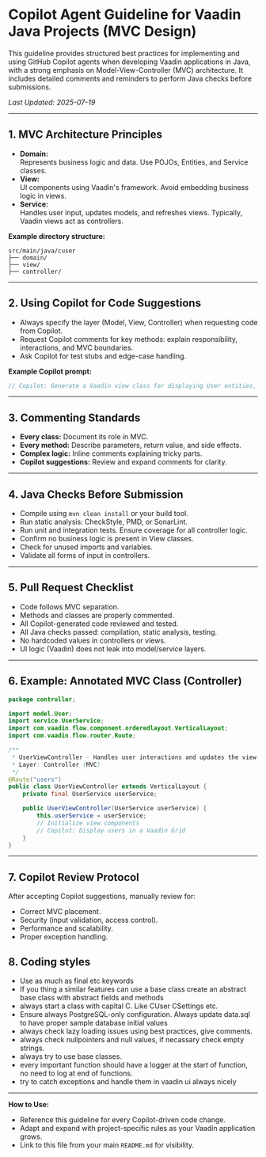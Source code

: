 # Copilot Agent Guideline for Vaadin Java Projects (MVC Design)

This guideline provides structured best practices for implementing and using GitHub Copilot agents when developing Vaadin applications in Java, with a strong emphasis on Model-View-Controller (MVC) architecture. It includes detailed comments and reminders to perform Java checks before submissions.

_Last Updated: 2025-07-19_

---

## 1. MVC Architecture Principles

- **Domain:**  
  Represents business logic and data. Use POJOs, Entities, and Service classes.
- **View:**  
  UI components using Vaadin's framework. Avoid embedding business logic in views.
- **Service:**  
  Handles user input, updates models, and refreshes views. Typically, Vaadin views act as controllers.

**Example directory structure:**
```
src/main/java/cuser
├── domain/
├── view/
├── controller/
```

---

## 2. Using Copilot for Code Suggestions

- Always specify the layer (Model, View, Controller) when requesting code from Copilot.
- Request Copilot comments for key methods: explain responsibility, interactions, and MVC boundaries.
- Ask Copilot for test stubs and edge-case handling.

**Example Copilot prompt:**
```java
// Copilot: Generate a Vaadin view class for displaying User entities, using UserService as the model.
```

---

## 3. Commenting Standards

- **Every class:** Document its role in MVC.
- **Every method:** Describe parameters, return value, and side effects.
- **Complex logic:** Inline comments explaining tricky parts.
- **Copilot suggestions:** Review and expand comments for clarity.

---

## 4. Java Checks Before Submission

- Compile using `mvn clean install` or your build tool.
- Run static analysis: CheckStyle, PMD, or SonarLint.
- Run unit and integration tests. Ensure coverage for all controller logic.
- Confirm no business logic is present in View classes.
- Check for unused imports and variables.
- Validate all forms of input in controllers.

---

## 5. Pull Request Checklist

- Code follows MVC separation.
- Methods and classes are properly commented.
- All Copilot-generated code reviewed and tested.
- All Java checks passed: compilation, static analysis, testing.
- No hardcoded values in controllers or views.
- UI logic (Vaadin) does not leak into model/service layers.

---

## 6. Example: Annotated MVC Class (Controller)

```java
package controller;

import model.User;
import service.UserService;
import com.vaadin.flow.component.orderedlayout.VerticalLayout;
import com.vaadin.flow.router.Route;

/**
 * UserViewController - Handles user interactions and updates the view.
 * Layer: Controller (MVC)
 */
@Route("users")
public class UserViewController extends VerticalLayout {
    private final UserService userService;

    public UserViewController(UserService userService) {
        this.userService = userService;
        // Initialize view components
        // Copilot: Display users in a Vaadin Grid
    }
}
```

---

## 7. Copilot Review Protocol

After accepting Copilot suggestions, manually review for:
- Correct MVC placement.
- Security (input validation, access control).
- Performance and scalability.
- Proper exception handling.

## 8. Coding styles

- Use as much as final etc keywords
- If you thing a similar features can use a base class create an abstract base class with abstract fields and methods
- always start a class with capital C. Like CUser CSettings etc. 
- Ensure always PostgreSQL-only configuration. Always update data.sql to have proper sample database initial values
- always check lazy loading issues using best practices, give comments.
- always check nullpointers and null values, if necassary check empty strings.
- always try to use base classes.
- every important function should have a logger at the start of function, no need to log at end of functions.
- try to catch exceptions and handle them in vaadin ui always nicely


---

**How to Use:**  
- Reference this guideline for every Copilot-driven code change.
- Adapt and expand with project-specific rules as your Vaadin application grows.
- Link to this file from your main `README.md` for visibility.